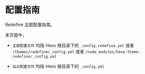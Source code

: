 # 配置指南

Redefine 主题配置指南。

本页面中，

- `主题配置文件` 均指 Hexo 根目录下的 `_config.redefine.yml` 或者 `/themes/redefine/_config.yml` 或者 `/node_modules/hexo-theme-redefine/_config.yml`

- `站点配置文件` 均指 Hexo 根目录下的 `_config.yml`

